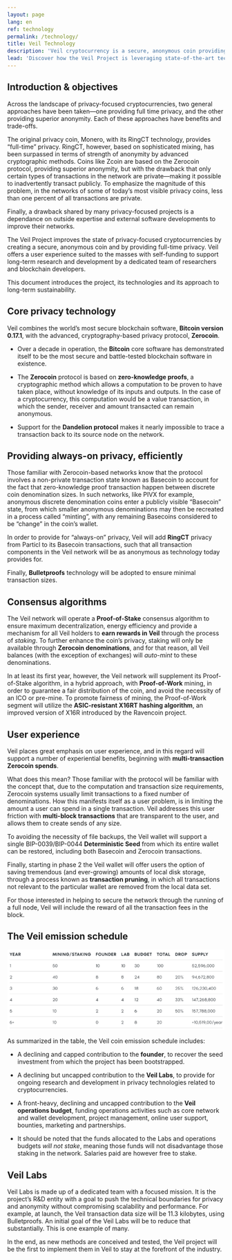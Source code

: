 ```yaml
---
layout: page
lang: en
ref: technology
permalink: /technology/
title: Veil Technology
description: 'Veil cryptocurrency is a secure, anonymous coin providing full-time privacy. Read about Zerocoin and RingCT protocols, to Veil’s X16RT mining algorithm.'
lead: 'Discover how the Veil Project is leveraging state-of-the-art technologies to set a new standard in the field of privacy-focused cryptocurrencies.'
---
```

## Introduction & objectives

Across the landscape of privacy-focused cryptocurrencies, two general approaches have been taken—one providing full time privacy, and the other providing superior anonymity. Each of these approaches have benefits and trade-offs.

The original privacy coin, Monero, with its RingCT technology, provides “full-time” privacy. RingCT, however, based on sophisticated mixing, has been surpassed in terms of strength of anonymity by advanced cryptographic methods. Coins like Zcoin are based on the Zerocoin protocol, providing superior anonymity, but with the drawback that only certain types of transactions in the network are private—making it possible to inadvertently transact publicly. To emphasize the magnitude of this problem, in the networks of some of today’s most visible privacy coins, less than one percent of all transactions are private.

Finally, a drawback shared by many privacy-focused projects is a dependance on outside expertise and external software developments to improve their networks.

The Veil Project improves the state of privacy-focused cryptocurrencies by creating a secure, anonymous coin and by providing full-time privacy. Veil offers a user experience suited to the masses with self-funding to support long-term research and development by a dedicated team of researchers and blockchain developers.

This document introduces the project, its technologies and its approach to long-term sustainability.

## Core privacy technology

Veil combines the world’s most secure blockchain software, **Bitcoin version 0.17.1**, with the advanced, cryptography-based privacy protocol, **Zerocoin**.

- Over a decade in operation, the **Bitcoin** core software has demonstrated itself to be the most secure and battle-tested blockchain software in existence.

- The **Zerocoin** protocol is based on **zero-knowledge proofs**, a cryptographic method which allows a computation to be proven to have taken place, without knowledge of its inputs and outputs. In the case of a cryptocurrency, this computation would be a value transaction, in which the sender, receiver and amount transacted can remain anonymous.

- Support for the **Dandelion protocol** makes it nearly impossible to trace a transaction back to its source node on the network.

## Providing always-on privacy, efficiently

Those familiar with Zerocoin-based networks know that the protocol involves a non-private transaction state known as Basecoin to account for the fact that zero-knowledge proof transaction happen between discrete coin denomination sizes. In such networks, like PIVX for example, anonymous discrete denomination coins enter a publicly visible “Basecoin” state, from which smaller anonymous denominations may then be recreated in a process called “minting”, with any remaining Basecoins considered to be “change” in the coin’s wallet.

In order to provide for “always-on” privacy, Veil will add **RingCT** privacy from Particl to its Basecoin transactions, such that all transaction components in the Veil network will be as anonymous as technology today provides for.

Finally, **Bulletproofs** technology will be adopted to ensure minimal transaction sizes.

## Consensus algorithms

The Veil network will operate a **Proof-of-Stake** consensus algorithm to ensure maximum decentralization, energy efficiency and provide a mechanism for all Veil holders to **earn rewards in Veil** through the process of *staking*. To further enhance the coin’s privacy, staking will only be available through **Zerocoin denominations**, and for that reason, all Veil balances (with the exception of exchanges) will *auto-mint* to these denominations.

In at least its first year, however, the Veil network will supplement its Proof-of-Stake algorithm, in a hybrid approach, with **Proof-of-Work** mining, in order to guarantee a fair distribution of the coin, and avoid the necessity of an ICO or pre-mine. To promote fairness of mining, the Proof-of-Work segment will utilize the **ASIC-resistant X16RT hashing algorithm**, an improved version of X16R introduced by the Ravencoin project.

## User experience

Veil places great emphasis on user experience, and in this regard will support a number of experiential benefits, beginning with **multi-transaction Zerocoin spends**.

What does this mean? Those familiar with the protocol will be familiar with the concept that, due to the computation and transaction size requirements, Zerocoin systems usually limit transactions to a fixed number of denominations. How this manifests itself as a user problem, is in limiting the amount a user can spend in a single transaction. Veil addresses this user friction with **multi-block transactions** that are transparent to the user, and allows them to create sends of any size.

To avoiding the necessity of file backups, the Veil wallet will support a single BIP-0039/BIP-0044 **Deterministic Seed** from which its entire wallet can be restored, including both Basecoin and Zerocoin transactions.

Finally, starting in phase 2 the Veil wallet will offer users the option of saving tremendous (and ever-growing) amounts of local disk storage, through a process known as **transaction pruning**, in which all transactions not relevant to the particular wallet are removed from the local data set.

For those interested in helping to secure the network through the running of a full node, Veil will include the reward of all the transaction fees in the block.

## The Veil emission schedule

![](/uploads/emission-schedule-white.png)

As summarized in the table, the Veil coin emission schedule includes:

- A declining and capped contribution to the **founder**, to recover the seed investment from which the project has been bootstrapped.

- A declining but uncapped contribution to the **Veil Labs**, to provide for ongoing research and development in privacy technologies related to cryptocurrencies.

- A front-heavy, declining and uncapped contribution to the **Veil operations budget**, funding operations activities such as core network and wallet development, project management, online user support, bounties, marketing and partnerships.

- It should be noted that the funds allocated to the Labs and operations budgets *will not stake*, meaning those funds will not disadvantage those staking in the network. Salaries paid are however free to stake.

## Veil Labs

Veil Labs is made up of a dedicated team with a focused mission. It is the project’s R&D entity with a goal to push the technical boundaries for privacy and anonymity without compromising scalability and performance. For example, at launch, the Veil transaction data size will be 11.3 kilobytes, using Bulletproofs. An initial goal of the Veil Labs will be to reduce that substantially. This is one example of many.

In the end, as new methods are conceived and tested, the Veil project will be the first to implement them in Veil to stay at the forefront of the industry.
